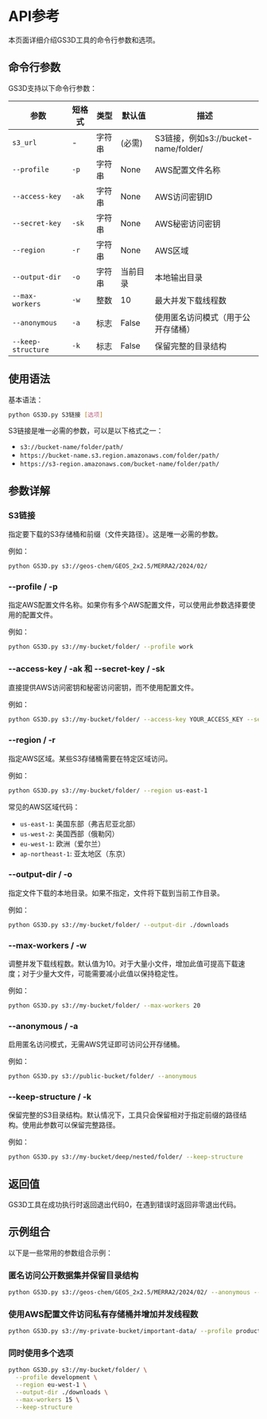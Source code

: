 # API参考

本页面详细介绍GS3D工具的命令行参数和选项。

## 命令行参数

GS3D支持以下命令行参数：

| 参数 | 短格式 | 类型 | 默认值 | 描述 |
|------|-------|------|-------|------|
| `s3_url` | - | 字符串 | (必需) | S3链接，例如s3://bucket-name/folder/ |
| `--profile` | `-p` | 字符串 | None | AWS配置文件名称 |
| `--access-key` | `-ak` | 字符串 | None | AWS访问密钥ID |
| `--secret-key` | `-sk` | 字符串 | None | AWS秘密访问密钥 |
| `--region` | `-r` | 字符串 | None | AWS区域 |
| `--output-dir` | `-o` | 字符串 | 当前目录 | 本地输出目录 |
| `--max-workers` | `-w` | 整数 | 10 | 最大并发下载线程数 |
| `--anonymous` | `-a` | 标志 | False | 使用匿名访问模式（用于公开存储桶） |
| `--keep-structure` | `-k` | 标志 | False | 保留完整的目录结构 |

## 使用语法

基本语法：

```bash
python GS3D.py S3链接 [选项]
```

S3链接是唯一必需的参数，可以是以下格式之一：
- `s3://bucket-name/folder/path/`
- `https://bucket-name.s3.region.amazonaws.com/folder/path/`
- `https://s3-region.amazonaws.com/bucket-name/folder/path/`

## 参数详解

### S3链接

指定要下载的S3存储桶和前缀（文件夹路径）。这是唯一必需的参数。

例如：
```bash
python GS3D.py s3://geos-chem/GEOS_2x2.5/MERRA2/2024/02/
```

### --profile / -p

指定AWS配置文件名称。如果你有多个AWS配置文件，可以使用此参数选择要使用的配置文件。

例如：
```bash
python GS3D.py s3://my-bucket/folder/ --profile work
```

### --access-key / -ak 和 --secret-key / -sk

直接提供AWS访问密钥和秘密访问密钥，而不使用配置文件。

例如：
```bash
python GS3D.py s3://my-bucket/folder/ --access-key YOUR_ACCESS_KEY --secret-key YOUR_SECRET_KEY
```

### --region / -r

指定AWS区域。某些S3存储桶需要在特定区域访问。

例如：
```bash
python GS3D.py s3://my-bucket/folder/ --region us-east-1
```

常见的AWS区域代码：
- `us-east-1`: 美国东部（弗吉尼亚北部）
- `us-west-2`: 美国西部（俄勒冈）
- `eu-west-1`: 欧洲（爱尔兰）
- `ap-northeast-1`: 亚太地区（东京）

### --output-dir / -o

指定文件下载的本地目录。如果不指定，文件将下载到当前工作目录。

例如：
```bash
python GS3D.py s3://my-bucket/folder/ --output-dir ./downloads
```

### --max-workers / -w

调整并发下载线程数。默认值为10。对于大量小文件，增加此值可提高下载速度；对于少量大文件，可能需要减小此值以保持稳定性。

例如：
```bash
python GS3D.py s3://my-bucket/folder/ --max-workers 20
```

### --anonymous / -a

启用匿名访问模式，无需AWS凭证即可访问公开存储桶。

例如：
```bash
python GS3D.py s3://public-bucket/folder/ --anonymous
```

### --keep-structure / -k

保留完整的S3目录结构。默认情况下，工具只会保留相对于指定前缀的路径结构。使用此参数可以保留完整路径。

例如：
```bash
python GS3D.py s3://my-bucket/deep/nested/folder/ --keep-structure
```

## 返回值

GS3D工具在成功执行时返回退出代码0，在遇到错误时返回非零退出代码。

## 示例组合

以下是一些常用的参数组合示例：

### 匿名访问公开数据集并保留目录结构

```bash
python GS3D.py s3://geos-chem/GEOS_2x2.5/MERRA2/2024/02/ --anonymous --region us-east-1 --output-dir ./climate-data --keep-structure
```

### 使用AWS配置文件访问私有存储桶并增加并发线程数

```bash
python GS3D.py s3://my-private-bucket/important-data/ --profile production --output-dir ./backup --max-workers 25
```

### 同时使用多个选项

```bash
python GS3D.py s3://my-bucket/folder/ \
  --profile development \
  --region eu-west-1 \
  --output-dir ./downloads \
  --max-workers 15 \
  --keep-structure
```